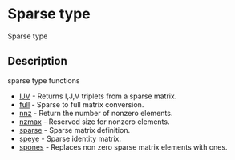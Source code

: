 # Sparse type

Sparse type

## Description

sparse type functions

- [IJV](IJV.md) - Returns I,J,V triplets from a sparse matrix.
- [full](full.md) - Sparse to full matrix conversion.
- [nnz](nnz.md) - Return the number of nonzero elements.
- [nzmax](nzmax.md) - Reserved size for nonzero elements.
- [sparse](sparse.md) - Sparse matrix definition.
- [speye](speye.md) - Sparse identity matrix.
- [spones](spones.md) - Replaces non zero sparse matrix elements with ones.
